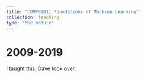 ```yaml
---
title: "COMP61011 Foundations of Machine Learning"
collection: teaching
type: "MSc module"
---
```


2009-2019
======
I taught this, Dave took over.
